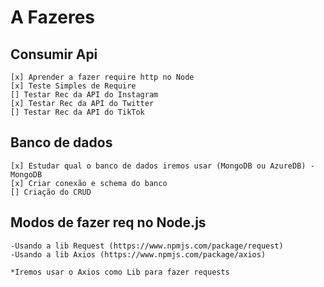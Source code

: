 # A Fazeres

## Consumir Api

    [x] Aprender a fazer require http no Node
    [x] Teste Simples de Require 
    [] Testar Rec da API do Instagram
    [x] Testar Rec da API do Twitter
    [] Testar Rec da API do TikTok

##  Banco de dados

    [x] Estudar qual o banco de dados iremos usar (MongoDB ou AzureDB) - MongoDB
    [x] Criar conexão e schema do banco 
    [] Criação do CRUD

## Modos de fazer req no Node.js
    -Usando a lib Request (https://www.npmjs.com/package/request)
    -Usando a lib Axios (https://www.npmjs.com/package/axios)

    *Iremos usar o Axios como Lib para fazer requests